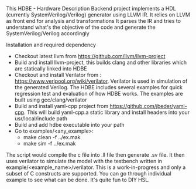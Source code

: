 This HDBE - Hardware Description Backend project implements a HDL (currently SystemVerilog/Verilog) generator using LLVM IR. 
It relies on LLVM as front end for analysis and transformations
It parses the IR and tries to understand what's the objective of the code and generate the SystemVerilog/Verilog accordingly

Installation and required dependency

- Checkout latest llvm from https://github.com/llvm/llvm-project
- Build and install llvm-project, this builds clang and other libraries which are statically linked into HDBE
- Checkout and install Verilator from : https://www.veripool.org/wiki/verilator. Verilator is used in simulation of the generated Verilog. The HDBE includes several examples for quick regression test and evaluation of how HDBE works. The examples are built using gcc/clang/verilator
- Build and install yaml-cpp project from https://github.com/jbeder/yaml-cpp. This will build yaml-cpp.a static library and install headers into your usr/local/include path
- Build and add hdbe executable into your path
- Go to examples/<any_example>: 
  - make clean -f ../ex.mak
  - make sim -f ../ex.mak

The script would compile the c file into .ll file then generate .sv file. It then uses verilator to simulate the model with the testbench written in example/<example_name>/verilator.
This is a work-in-progress and only a subset of C constructs are supported. You can go through individual example to see what can be done.
It's quite fun to DIY HSL. 

